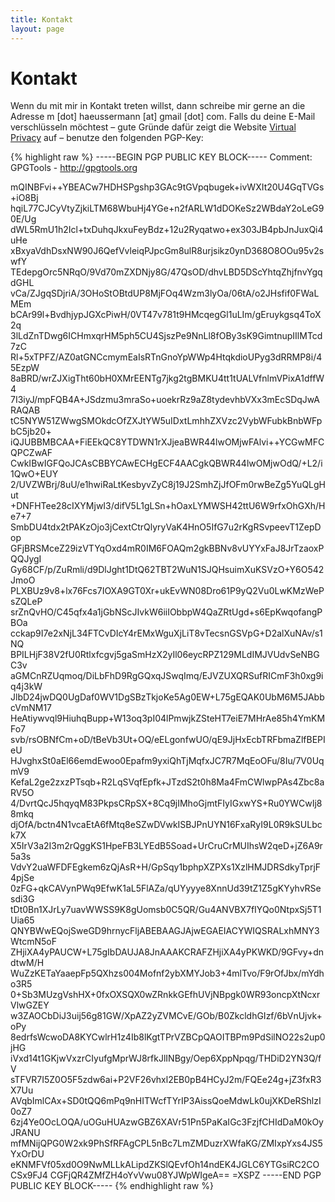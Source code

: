 ```yaml
---
title: Kontakt
layout: page
---
```


# Kontakt
Wenn du mit mir in Kontakt treten willst, dann schreibe mir gerne an die Adresse m [dot] haeussermann [at] gmail [dot] com.
Falls du deine E-Mail verschlüsseln möchtest – gute Gründe dafür zeigt die Website [Virtual Privacy](https://virtual-privacy.org/) auf – benutze den folgenden PGP-Key:

{% highlight raw %}
-----BEGIN PGP PUBLIC KEY BLOCK-----
Comment: GPGTools - http://gpgtools.org

mQINBFvi++YBEACw7HDHSPgshp3GAc9tGVpqbugek+ivWXIt20U4GqTVGs+iO8Bj
hqiL77CJCyVtyZjkiLTM68WbuHj4YGe+n2fARLW1dDOKeSz2WBdaY2oLeG90E/Ug
dWL5RmU1h2Icl+txDuhqJkxuFeyBdz+12u2Ryqatwo+ex303JB4pbJnJuxQi4uHe
xBxyaVdhDsxNW90J6QefVvleiqPJpcGm8ulR8urjsikz0ynD368O8OOu95v2swfY
TEdepgOrc5NRqO/9Vd70mZXDNjy8G/47QsOD/dhvLBD5DScYhtqZhjfnvYgqdGHL
vCa/ZJgqSDjriA/3OHoStOBtdUP8MjFOq4Wzm3lyOa/06tA/o2JHsfif0FWaLMEm
bCAr99l+BvdhjypJGXcPiwH/0VT47v781t9HMcqegGl1uLIm/gEruykgsq4ToX2q
3lLdZnTDwg6ICHmxqrHM5ph5CU4SjszPe9NnLl8fOBy3sK9GimtnupIIlMTcd7zC
Rl+5xTPFZ/AZ0atGNCcmymEaIsRTnGnoYpWWp4HtqkdioUPyg3dRRMP8i/45EzpW
8aBRD/wrZJXigTht60bH0XMrEENTg7jkg2tgBMKU4tt1tUALVfnlmVPixA1dffW4
7I3iyJ/mpFQB4A+JSdzmu3mraSo+uoekrRz9aZ8tydevhbVXx3mEcSDqJwARAQAB
tC5NYW51ZWwgSMOkdcOfZXJtYW5uIDxtLmhhZXVzc2VybWFubkBnbWFpbC5jb20+
iQJUBBMBCAA+FiEEkQC8YTDWN1rXJjeaBWR44lwOMjwFAlvi++YCGwMFCQPCZwAF
CwkIBwIGFQoJCAsCBBYCAwECHgECF4AACgkQBWR44lwOMjwOdQ/+L2/i1QwO+EUY
2/UVZWBrj/8uU/e1hwiRaLtKesbyvZyC8j19J2SmhZjJfOFm0rwBeZg5YuQLgHut
+DNFHTee28cIXYMjwI3/difV5L1gLSn+hOaxLYMWSH42ttU6W9rfxOhGXh/He7+7
SmbDU4tdx2tPAKzOjo3jCextCtrQlyryVaK4HnO5IfG7u2rKgRSvpeevT1ZepDop
GFjBRSMceZ29izVTYqOxd4mR0IM6FOAQm2gkBBNv8vUYYxFaJ8JrTzaoxPQQJygI
Gy68CF/p/ZuRmli/d9DlJght1DtQ62TBT2WuN1SJQHsuimXuKSVzO+Y6O542JmoO
PLXBUz9v8+lx76Fcs7IOXA9GT0Xr+ukEvWN08Dro61P9yQ2Vu0LwKMzWePsZQLeP
srZnQvHO/C45qfx4a1jGbNScJIvkW6iiIObbpW4QaZRtUgd+s6EpKwqofangPBOa
cckap9I7e2xNjL34FTCvDIcY4rEMxWguXjLiT8vTecsnGSVpG+D2alXuNAv/s1NQ
BPILHjF38V2fU0Rtlxfcgvj5gaSmHzX2yIl06eycRPZ129MLdIMJVUdvSeNBGC3v
aGMCnRZUqmoq/DiLbFhD9RgGQxqJSwqImq/EJVZUXQRSufRICmF3h0xg9iq4j3kW
JlbD24jwDQ0UgDaf0WV1DgSBzTkjoKe5Ag0EW+L75gEQAK0UbM6M5JAbbcVmNM17
HeAtiywvql9HiuhqBupp+W13oq3pI04lPmwjkZSteHT7eiE7MHrAe85h4YmKMFo7
svb/rsOBNfCm+oD/tBeVb3Ut+OQ/eELgonfwUO/qE9JjHxEcbTRFbmaZlfBEPIeU
HJvghxSt0aEl66emdEwoo0Epafm9yxiQhTjMqfxJC7R7MqEoOFu/8Iu/7V0UqmV9
KefaL2ge2zxzPTsqb+R2LqSVqfEpfk+JTzdS2t0h8Ma4FmCWlwpPAs4Zbc8aRV5O
4/DvrtQcJ5hqyqM83PkpsCRpSX+8Cq9jIMhoGjmtFIyIGxwYS+Ru0YWCwIj88mkq
djOfA/bctn4N1vcaEtA6fMtq8eSZwDVwkISBJPnUYN16FxaRyI9L0R9kSULbck7X
X5IrV3a2I3m2rQggKS1HpeFB3LYEdB5Soad+UrCruCrMUIhsW2qeD+jZ6A9r5a3s
VdvY2uaWFDFEgkem6zQjAsR+H/GpSqy1bphpXZPXs1XzlHMJDRSdkyTprjF4pjSe
0zFG+qkCAVynPWq9EfwK1aL5FlAZa/qUYyyye8XnnUd39tZ1Z5gKYyhvRSesdi3G
tDt0Bn1XJrLy7uavWWSS9K8gUomsb0C5QR/Gu4ANVBX7fIYQo0NtpxSj5T1Uia65
QNYBWwEQojSweGD9hrnycFljABEBAAGJAjwEGAEIACYWIQSRALxhMNY3WtcmN5oF
ZHjiXA4yPAUCW+L75gIbDAUJA8JnAAAKCRAFZHjiXA4yPKWKD/9GFvy+dndtwM/H
WuZzKETaYaaepFp5QXhzs004Mofnf2ybXMYJob3+4mlTvo/F9rOfJbx/mYdho3R5
0+Sb3MUzgVshHX+0fxOXSQX0wZRnkkGEfhUVjNBpgk0WR93oncpXtNcxrVlwGZEY
w3ZAOCbDiJ3uij56g81GW/XpAZ2yZVMCvE/GOb/B0ZkcldhGIzf/6bVnUjvk+oPy
8edrfsWcwoDA8KYCwlrH1z4Ib8lKgtTPrVZBCpQAOITBPm9PdSilNO22s2up0jHG
iVxd14t1GKjwVxzrCIyufgMprWJ8rfkJlINBgy/Oep6XppNpqg/THDiD2YN3Q/fV
sTFVR7I5Z0O5F5zdw6ai+P2VF26vhxl2EB0pB4HCyJ2m/FQEe24g+jZ3fxR3X7Uu
AVqbImlCAx+SD0tQQ6mPq9nHITWcfTYrIP3AissQoeMdwLk0ujXKDeRShlzI0oZ7
6zj4Ye0OcLOQA/uOGuHUAzwGBZ6XAVr51Pn5PaKaIGc3FzjfCHIdDaM0kOyJRANU
mfMNijQPG0W2xk9PhSfRFAgCPL5nBc7LmZMDuzrXWfaKG/ZMIxpYxs4JS5YxOrDU
eKNMFVf05xd0O9NwMLLkALipdZKSlQEvfOh14ndEK4JGLC6YTGsiRC2COCSx9FJ4
CGFjQR4ZMfZH4oYvVwu08YJWpWIgeA==
=XSPZ
-----END PGP PUBLIC KEY BLOCK-----
{% endhighlight raw %}

